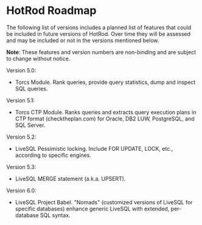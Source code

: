 # HotRod Roadmap

The following list of versions includes a planned list of features that could be included in future versions of HotRod. Over time 
they will be assessed and may be included or not in the versions mentioned below.

**Note**: These features and version numbers are non-binding and are subject to change without notice.

Version 5.0:

- Torcs Module. Rank queries, provide query statistics, dump and inspect SQL queries.

Version 5.1:

- Torcs CTP Module. Ranks queries and extracts query execution plans in CTP format (checktheplan.com) for Oracle, DB2 LUW, PostgreSQL, and SQL Server.

Version 5.2:

- LiveSQL Pessimistic locking. Include FOR UPDATE, LOCK, etc., according to specific engines.

Version 5.3:

- LiveSQL MERGE statement (a.k.a. UPSERT).

Version 6.0:

- LiveSQL Project Babel. "Nomads" (customized versions of LiveSQL for specific databases) enhance generic LiveSQL with extended, per-database SQL syntax.

